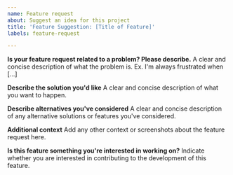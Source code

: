 ```yaml
---
name: Feature request
about: Suggest an idea for this project
title: 'Feature Suggestion: [Title of Feature]'
labels: feature-request

---
```


**Is your feature request related to a problem? Please describe.**
A clear and concise description of what the problem is. Ex. I'm always frustrated when [...]

**Describe the solution you'd like**
A clear and concise description of what you want to happen.

**Describe alternatives you've considered**
A clear and concise description of any alternative solutions or features you've considered.

**Additional context**
Add any other context or screenshots about the feature request here.

**Is this feature something you're interested in working on?**
Indicate whether you are interested in contributing to the development of this feature.

